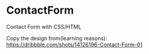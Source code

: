# ContactForm
Contact Form with CSS/HTML


Copy the design from(learning reasons): https://dribbble.com/shots/14126196-Contact-Form-01
